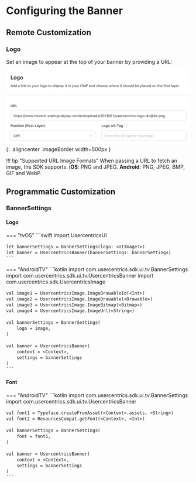 # Configuring the Banner

## Remote Customization

### Logo

Set an image to appear at the top of your banner by providing a URL:

![Logo](../assets/apps/logo.png){: .aligncenter .imageBorder width=500px }

!!! tip "Supported URL Image Formats"
    When passing a URL to fetch an image, the SDK supports: **iOS**: PNG and JPEG. **Android**: PNG, JPEG, BMP, GIF and WebP.

## Programmatic Customization

### BannerSettings

#### Logo

=== "tvOS"
    ```swift
    import UsercentricsUI

    let bannerSettings = BannerSettings(logo: <UIImage?>)
    let banner = UsercentricsBanner(bannerSettings: bannerSettings)
    ```

=== "AndroidTV"
    ```kotlin
    import com.usercentrics.sdk.ui.tv.BannerSettings
    import com.usercentrics.sdk.ui.tv.UsercentricsBanner
    import com.usercentrics.sdk.UsercentricsImage

    val image1 = UsercentricsImage.ImageDrawableId(<Int>)
    val image2 = UsercentricsImage.ImageDrawable(<Drawable>)
    val image3 = UsercentricsImage.ImageBitmap(<Bitmap>)
    val image4 = UsercentricsImage.ImageUrl(<String>)
    
    val bannerSettings = BannerSettings(
        logo = image,
    )

    val banner = UsercentricsBanner(
        context = <Context>,
        settings = bannerSettings
    )
    ```

#### Font

=== "AndroidTV"
    ```kotlin
    import com.usercentrics.sdk.ui.tv.BannerSettings
    import com.usercentrics.sdk.ui.tv.UsercentricsBanner
    
    val font1 = Typeface.createFromAsset(<Context>.assets, <String>)
    val font2 = ResourcesCompat.getFont(<Context>, <Int>)
    
    val bannerSettings = BannerSettings(
        font = font1,
    )
    
    val banner = UsercentricsBanner(
        context = <Context>,
        settings = bannerSettings
    )
    ```
